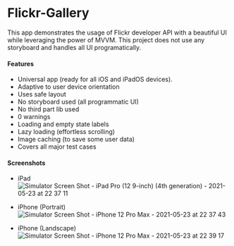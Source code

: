 # Flickr-Gallery
This app demonstrates the usage of Flickr developer API with a beautiful UI while leveraging the power of MVVM. This project does not use any storyboard and handles all UI programatically.

#### Features ####
* Universal app (ready for all iOS and iPadOS devices).
* Adaptive to user device orientation
* Uses safe layout
* No storyboard used (all programmatic UI)
* No third part lib used
* 0 warnings
* Loading and empty state labels
* Lazy loading (effortless scrolling)
* Image caching (to save some user data)
* Covers all major test cases

#### Screenshots ####
* iPad
![Simulator Screen Shot - iPad Pro (12 9-inch) (4th generation) - 2021-05-23 at 22 37 11](https://user-images.githubusercontent.com/22883274/119270224-42737800-bc19-11eb-9a30-815e3f6cbce1.png)

* iPhone (Portrait)
![Simulator Screen Shot - iPhone 12 Pro Max - 2021-05-23 at 22 37 43](https://user-images.githubusercontent.com/22883274/119270249-646cfa80-bc19-11eb-8b3d-3ef3f2285fbc.png)

* iPhone (Landscape)
![Simulator Screen Shot - iPhone 12 Pro Max - 2021-05-23 at 22 39 17](https://user-images.githubusercontent.com/22883274/119270258-6df66280-bc19-11eb-865c-ef9329fc2f26.png)


